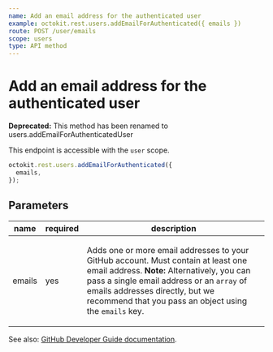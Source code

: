 ```yaml
---
name: Add an email address for the authenticated user
example: octokit.rest.users.addEmailForAuthenticated({ emails })
route: POST /user/emails
scope: users
type: API method
---
```


# Add an email address for the authenticated user

**Deprecated:** This method has been renamed to users.addEmailForAuthenticatedUser

This endpoint is accessible with the `user` scope.

```js
octokit.rest.users.addEmailForAuthenticated({
  emails,
});
```

## Parameters

<table>
  <thead>
    <tr>
      <th>name</th>
      <th>required</th>
      <th>description</th>
    </tr>
  </thead>
  <tbody>
    <tr><td>emails</td><td>yes</td><td>

Adds one or more email addresses to your GitHub account. Must contain at least one email address. **Note:** Alternatively, you can pass a single email address or an `array` of emails addresses directly, but we recommend that you pass an object using the `emails` key.

</td></tr>
  </tbody>
</table>

See also: [GitHub Developer Guide documentation](https://docs.github.com/enterprise-cloud@latest//rest/reference/users#add-an-email-address-for-the-authenticated-user).
